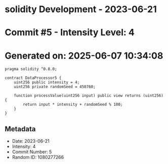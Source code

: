 ﻿# solidity Development - 2023-06-21
# Commit #5 - Intensity Level: 4
# Generated on: 2025-06-07 10:34:08
```solidity
pragma solidity ^0.8.0;

contract DataProcessor5 {
    uint256 public intensity = 4;
    uint256 private randomSeed = 450760;

    function processValue(uint256 input) public view returns (uint256) {
        return input * intensity + randomSeed % 100;
    }
}
```
## Metadata
- Date: 2023-06-21
- Intensity: 4
- Commit Number: 5
- Random ID: 1080277266
